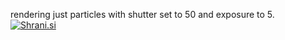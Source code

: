 rendering just particles with shutter set to 50 and exposure to 5.  
[<img src="http://shrani.si/t/28/XK/37UUwpAN/1/2014-05-0713994574961920.jpg" style="border: 0px;" alt="Shrani.si" />][1]

 [1]: http://shrani.si/f/28/XK/37UUwpAN/1/2014-05-0713994574961920.png